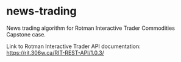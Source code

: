 # news-trading

News trading algorithm for Rotman Interactive Trader Commodities Capstone case.

Link to Rotman Interactive Trader API documentation: https://rit.306w.ca/RIT-REST-API/1.0.3/
